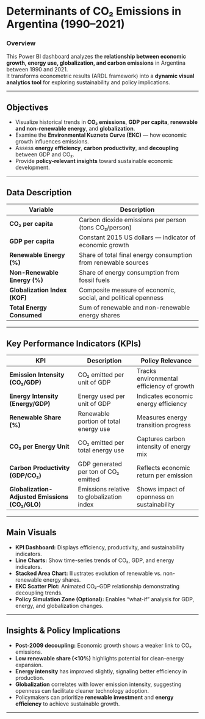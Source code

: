 #  Determinants of CO₂ Emissions in Argentina (1990–2021)

###  Overview
This Power BI dashboard analyzes the **relationship between economic growth, energy use, globalization, and carbon emissions** in Argentina between 1990 and 2021.  
It transforms econometric results (ARDL framework) into a **dynamic visual analytics tool** for exploring sustainability and policy implications.

---

##  Objectives
- Visualize historical trends in **CO₂ emissions**, **GDP per capita**, **renewable and non-renewable energy**, and **globalization**.  
- Examine the **Environmental Kuznets Curve (EKC)** — how economic growth influences emissions.  
- Assess **energy efficiency**, **carbon productivity**, and **decoupling** between GDP and CO₂.  
- Provide **policy-relevant insights** toward sustainable economic development.

---

##  Data Description
| Variable | Description |
|-----------|--------------|
| **CO₂ per capita** | Carbon dioxide emissions per person (tons CO₂/person) |
| **GDP per capita** | Constant 2015 US dollars — indicator of economic growth |
| **Renewable Energy (%)** | Share of total final energy consumption from renewable sources |
| **Non-Renewable Energy (%)** | Share of energy consumption from fossil fuels |
| **Globalization Index (KOF)** | Composite measure of economic, social, and political openness |
| **Total Energy Consumed** | Sum of renewable and non-renewable energy shares |

---

##  Key Performance Indicators (KPIs)
| KPI | Description | Policy Relevance |
|------|--------------|------------------|
| **Emission Intensity (CO₂/GDP)** | CO₂ emitted per unit of GDP | Tracks environmental efficiency of growth |
| **Energy Intensity (Energy/GDP)** | Energy used per unit of GDP | Indicates economic energy efficiency |
| **Renewable Share (%)** | Renewable portion of total energy use | Measures energy transition progress |
| **CO₂ per Energy Unit** | CO₂ emitted per total energy use | Captures carbon intensity of energy mix |
| **Carbon Productivity (GDP/CO₂)** | GDP generated per ton of CO₂ emitted | Reflects economic return per emission |
| **Globalization-Adjusted Emissions (CO₂/GLO)** | Emissions relative to globalization index | Shows impact of openness on sustainability |

---

##  Main Visuals
- **KPI Dashboard:** Displays efficiency, productivity, and sustainability indicators.  
- **Line Charts:** Show time-series trends of CO₂, GDP, and energy indicators.  
- **Stacked Area Chart:** Illustrates evolution of renewable vs. non-renewable energy shares.  
- **EKC Scatter Plot:** Animated CO₂–GDP relationship demonstrating decoupling trends.  
- **Policy Simulation Zone (Optional):** Enables “what-if” analysis for GDP, energy, and globalization changes.

---

##  Insights & Policy Implications
- **Post-2009 decoupling:** Economic growth shows a weaker link to CO₂ emissions.  
- **Low renewable share (<10%)** highlights potential for clean-energy expansion.  
- **Energy intensity** has improved slightly, signaling better efficiency in production.  
- **Globalization** correlates with lower emission intensity, suggesting openness can facilitate cleaner technology adoption.  
- Policymakers can prioritize **renewable investment** and **energy efficiency** to achieve sustainable growth.

---
